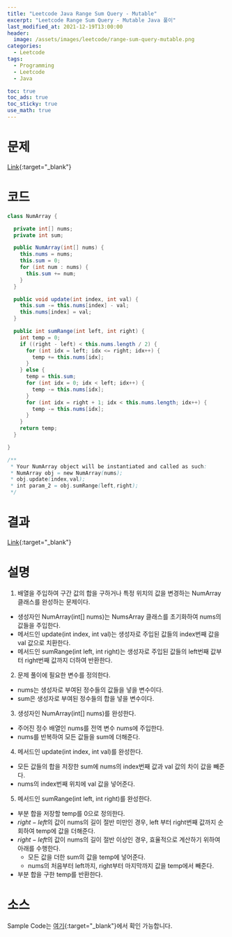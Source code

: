 ```yaml
---
title: "Leetcode Java Range Sum Query - Mutable"
excerpt: "Leetcode Range Sum Query - Mutable Java 풀이"
last_modified_at: 2021-12-19T13:00:00
header:
  image: /assets/images/leetcode/range-sum-query-mutable.png
categories:
  - Leetcode
tags:
  - Programming
  - Leetcode
  - Java

toc: true
toc_ads: true
toc_sticky: true
use_math: true
---
```

# 문제
[Link](https://leetcode.com/problems/range-sum-query-mutable/){:target="_blank"}

# 코드
```java
class NumArray {

  private int[] nums;
  private int sum;

  public NumArray(int[] nums) {
    this.nums = nums;
    this.sum = 0;
    for (int num : nums) {
      this.sum += num;
    }
  }

  public void update(int index, int val) {
    this.sum -= this.nums[index] - val;
    this.nums[index] = val;
  }

  public int sumRange(int left, int right) {
    int temp = 0;
    if ((right - left) < this.nums.length / 2) {
      for (int idx = left; idx <= right; idx++) {
        temp += this.nums[idx];
      }
    } else {
      temp = this.sum;
      for (int idx = 0; idx < left; idx++) {
        temp -= this.nums[idx];
      }
      for (int idx = right + 1; idx < this.nums.length; idx++) {
        temp -= this.nums[idx];
      }
    }
    return temp;
  }

}

/**
 * Your NumArray object will be instantiated and called as such:
 * NumArray obj = new NumArray(nums);
 * obj.update(index,val);
 * int param_2 = obj.sumRange(left,right);
 */
```

# 결과
[Link](https://leetcode.com/submissions/detail/603888213/){:target="_blank"}

# 설명
1. 배열을 주입하여 구간 값의 합을 구하거나 특정 위치의 값을 변경하는 NumArray 클래스를 완성하는 문제이다.
- 생성자인 NumArray(int[] nums)는 NumsArray 클래스를 초기화하여 nums의 값들을 주입한다.
- 메서드인 update(int index, int val)는 생성자로 주입된 값들의 index번째 값을 val 값으로 치환한다.
- 메서드인 sumRange(int left, int right)는 생성자로 주입된 값들의 left번째 값부터 right번째 값까지 더하여 반환한다.

2. 문제 풀이에 필요한 변수를 정의한다.
- nums는 생성자로 부여된 정수들의 값들을 넣을 변수이다.
- sum은 생성자로 부여된 정수들의 합을 넣을 변수이다.

3. 생성자인 NumArray(int[] nums)를 완성한다.
- 주어진 정수 배열인 nums를 전역 변수 nums에 주입한다.
- nums를 반복하여 모든 값들을 sum에 더해준다.

4. 메서드인 update(int index, int val)를 완성한다.
- 모든 값들의 합을 저장한 sum에 nums의 index번째 값과 val 값의 차이 값을 빼준다.
- nums의 index번째 위치에 val 값을 넣어준다.

5. 메서드인 sumRange(int left, int right)를 완성한다.
- 부분 합을 저장할 temp를 0으로 정의한다.
- $right - left$의 값이 nums의 길이 절반 미만인 경우, left 부터 right번째 값까지 순회하여 temp에 값을 더해준다.
- $right - left$의 값이 nums의 길이 절반 이상인 경우, 효율적으로 계산하기 위하여 아래를 수행한다.
  - 모든 값을 더한 sum의 값을 temp에 넣어준다.
  - nums의 처음부터 left까지, right부터 마지막까지 값을 temp에서 빼준다.
- 부분 합을 구한 temp를 반환한다.

# 소스
Sample Code는 [여기](https://github.com/GracefulSoul/leetcode/blob/master/src/main/java/gracefulsoul/problems/RangeSumQuery2DImmutable.java){:target="_blank"}에서 확인 가능합니다.